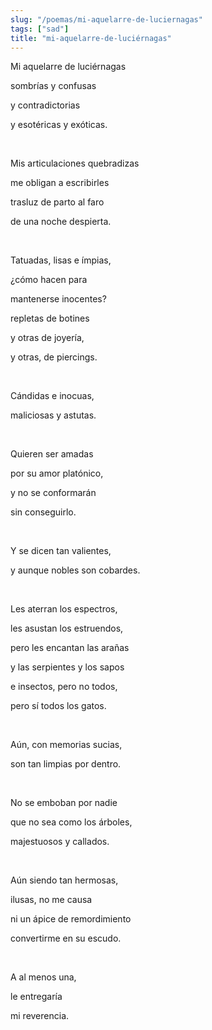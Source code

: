 ```yaml
---
slug: "/poemas/mi-aquelarre-de-luciernagas"
tags: ["sad"]
title: "mi-aquelarre-de-luciérnagas"
---
```

Mi aquelarre de luciérnagas

sombrías y confusas

y contradictorias

y esotéricas y exóticas.

&nbsp;

Mis articulaciones quebradizas

me obligan a escribirles

trasluz de parto al faro

de una noche despierta.

&nbsp;

Tatuadas, lisas e ímpias,

¿cómo hacen para

mantenerse inocentes?

repletas de botines

y otras de joyería,

y otras, de piercings.

&nbsp;

Cándidas e inocuas,

maliciosas y astutas.

&nbsp;

Quieren ser amadas

por su amor platónico,

y no se conformarán

sin conseguirlo.

&nbsp;

Y se dicen tan valientes,

y aunque nobles son cobardes.

&nbsp;

Les aterran los espectros,

les asustan los estruendos,

pero les encantan las arañas

y las serpientes y los sapos

e insectos, pero no todos,

pero sí todos los gatos.

&nbsp;

Aún, con memorias sucias,

son tan limpias por dentro.

&nbsp;

No se emboban por nadie

que no sea como los árboles,

majestuosos y callados.

&nbsp;

Aún siendo tan hermosas,

ilusas, no me causa

ni un ápice de remordimiento

convertirme en su escudo.

&nbsp;

A al menos una,

le entregaría

mi reverencia.